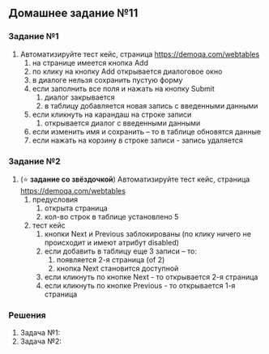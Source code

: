 ## Домашнее задание №11

### Задание №1
1. Автоматизируйте тест кейс, страница https://demoqa.com/webtables
   1. на странице имеется кнопка Add
   2. по клику на кнопку Add открывается диалоговое окно
   3. в диалоге нельзя сохранить пустую форму
   4. если заполнить все поля и нажать на кнопку Submit
      1. диалог закрывается
      2. в таблицу добавляется новая запись с введенными данными
   5. если кликнуть на карандаш на строке записи
      1. открывается диалог с введенными данными
   6. если изменить имя и сохранить – то в таблице обновятся данные
   7. если нажать на корзину в строке записи - запись удаляется

### Задание №2
1. (⭐ **задание со звёздочкой**) Автоматизируйте тест кейс, страница https://demoqa.com/webtables
   1. предусловия
      1. открыта страница
      2. кол-во строк в таблице установлено 5
   2. тест кейс
      1. кнопки Next и Previous заблокированы (по клику ничего не происходит и имеют атрибут disabled)
      2. если добавить в таблицу еще 3 записи – то:
         1. появляется 2-я страница (of 2)
         2. кнопка Next становится доступной
      3. если кликнуть по кнопке Next - то открывается 2-я страница
      4. если кликнуть по кнопке Previous - то открывается 1-я страница

### Решения
1. Задача №1: 
2. Задача №2: 
